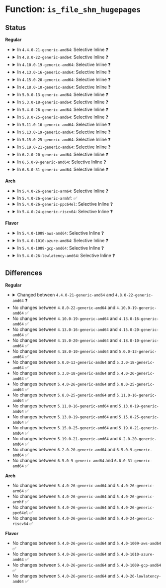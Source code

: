 # Function: <code>is_file_shm_hugepages</code>

## Status
<b>Regular</b>
<ul>
<li>
<details>
<summary>In <code>4.4.0-21-generic-amd64</code>: Selective Inline ❓</summary>

```c
int is_file_shm_hugepages(struct file * file)
```

```json
{
  "name": "is_file_shm_hugepages",
  "collision_type": "Unique Global",
  "inline_type": "Selective",
  "funcs": [
    {
      "addr": 18446744071582167008,
      "name": "is_file_shm_hugepages",
      "external": true,
      "loc": "ipc/shm.c:495",
      "file": "ipc/shm.c",
      "inline": "not declared, inlined",
      "caller_inline": [],
      "caller_func": [
        "mm/mmap.c:SyS_mmap_pgoff",
        "mm/mmap.c:SyS_mmap_pgoff",
        "mm/mmap.c:mmap_region",
        "mm/mmap.c:do_mmap"
      ]
    }
  ],
  "symbols": [
    {
      "addr": 18446744071582167008,
      "name": "is_file_shm_hugepages",
      "section": ".text",
      "bind": "STB_GLOBAL",
      "size": 24
    }
  ]
}
```
</details>
</li>
<li>
<details>
<summary>In <code>4.8.0-22-generic-amd64</code>: Selective Inline ❓</summary>

```c
bool is_file_shm_hugepages(struct file * file)
```

```json
{
  "name": "is_file_shm_hugepages",
  "collision_type": "Unique Global",
  "inline_type": "Selective",
  "funcs": [
    {
      "addr": 18446744071582383232,
      "name": "is_file_shm_hugepages",
      "external": true,
      "loc": "ipc/shm.c:497",
      "file": "ipc/shm.c",
      "inline": "not declared, inlined",
      "caller_inline": [],
      "caller_func": [
        "mm/mmap.c:mmap_region",
        "mm/mmap.c:SyS_mmap_pgoff",
        "mm/mmap.c:SyS_mmap_pgoff",
        "mm/mmap.c:do_mmap"
      ]
    }
  ],
  "symbols": [
    {
      "addr": 18446744071582383232,
      "name": "is_file_shm_hugepages",
      "section": ".text",
      "bind": "STB_GLOBAL",
      "size": 22
    }
  ]
}
```
</details>
</li>
<li>
<details>
<summary>In <code>4.10.0-19-generic-amd64</code>: Selective Inline ❓</summary>

```c
bool is_file_shm_hugepages(struct file * file)
```

```json
{
  "name": "is_file_shm_hugepages",
  "collision_type": "Unique Global",
  "inline_type": "Selective",
  "funcs": [
    {
      "addr": 18446744071582475392,
      "name": "is_file_shm_hugepages",
      "external": true,
      "loc": "ipc/shm.c:500",
      "file": "ipc/shm.c",
      "inline": "not declared, inlined",
      "caller_inline": [],
      "caller_func": [
        "mm/mmap.c:mmap_region",
        "mm/mmap.c:SyS_mmap_pgoff",
        "mm/mmap.c:SyS_mmap_pgoff",
        "mm/mmap.c:do_mmap"
      ]
    }
  ],
  "symbols": [
    {
      "addr": 18446744071582475392,
      "name": "is_file_shm_hugepages",
      "section": ".text",
      "bind": "STB_GLOBAL",
      "size": 22
    }
  ]
}
```
</details>
</li>
<li>
<details>
<summary>In <code>4.13.0-16-generic-amd64</code>: Selective Inline ❓</summary>

```c
bool is_file_shm_hugepages(struct file * file)
```

```json
{
  "name": "is_file_shm_hugepages",
  "collision_type": "Unique Global",
  "inline_type": "Selective",
  "funcs": [
    {
      "addr": 18446744071582556160,
      "name": "is_file_shm_hugepages",
      "external": true,
      "loc": "ipc/shm.c:501",
      "file": "ipc/shm.c",
      "inline": "not declared, inlined",
      "caller_inline": [],
      "caller_func": [
        "mm/mmap.c:mmap_region",
        "mm/mmap.c:SyS_mmap_pgoff",
        "mm/mmap.c:SyS_mmap_pgoff",
        "mm/mmap.c:do_mmap"
      ]
    }
  ],
  "symbols": [
    {
      "addr": 18446744071582556160,
      "name": "is_file_shm_hugepages",
      "section": ".text",
      "bind": "STB_GLOBAL",
      "size": 22
    }
  ]
}
```
</details>
</li>
<li>
<details>
<summary>In <code>4.15.0-20-generic-amd64</code>: Selective Inline ❓</summary>

```c
bool is_file_shm_hugepages(struct file * file)
```

```json
{
  "name": "is_file_shm_hugepages",
  "collision_type": "Unique Global",
  "inline_type": "Selective",
  "funcs": [
    {
      "addr": 18446744071582708752,
      "name": "is_file_shm_hugepages",
      "external": true,
      "loc": "ipc/shm.c:515",
      "file": "ipc/shm.c",
      "inline": "not declared, inlined",
      "caller_inline": [],
      "caller_func": [
        "mm/mmap.c:mmap_region",
        "mm/mmap.c:SyS_mmap_pgoff",
        "mm/mmap.c:SyS_mmap_pgoff",
        "mm/mmap.c:do_mmap"
      ]
    }
  ],
  "symbols": [
    {
      "addr": 18446744071582708752,
      "name": "is_file_shm_hugepages",
      "section": ".text",
      "bind": "STB_GLOBAL",
      "size": 22
    }
  ]
}
```
</details>
</li>
<li>
<details>
<summary>In <code>4.18.0-10-generic-amd64</code>: Selective Inline ❓</summary>

```c
bool is_file_shm_hugepages(struct file * file)
```

```json
{
  "name": "is_file_shm_hugepages",
  "collision_type": "Unique Global",
  "inline_type": "Selective",
  "funcs": [
    {
      "addr": 18446744071582905567,
      "name": "is_file_shm_hugepages",
      "external": true,
      "loc": "ipc/shm.c:558",
      "file": "ipc/shm.c",
      "inline": "not declared, inlined",
      "caller_inline": [
        "ipc/shm.c:do_shmat",
        "ipc/shm.c:shmctl_do_lock",
        "ipc/shm.c:newseg",
        "ipc/shm.c:shm_destroy"
      ],
      "caller_func": [
        "mm/mmap.c:mmap_region",
        "mm/mmap.c:ksys_mmap_pgoff",
        "mm/mmap.c:ksys_mmap_pgoff",
        "mm/mmap.c:do_mmap",
        "mm/memfd.c:memfd_file_seals_ptr"
      ]
    }
  ],
  "symbols": [
    {
      "addr": 18446744071582903648,
      "name": "is_file_shm_hugepages",
      "section": ".text",
      "bind": "STB_GLOBAL",
      "size": 22
    }
  ]
}
```
</details>
</li>
<li>
<details>
<summary>In <code>5.0.0-13-generic-amd64</code>: Selective Inline ❓</summary>

```c
bool is_file_shm_hugepages(struct file * file)
```

```json
{
  "name": "is_file_shm_hugepages",
  "collision_type": "Unique Global",
  "inline_type": "Selective",
  "funcs": [
    {
      "addr": 18446744071583013947,
      "name": "is_file_shm_hugepages",
      "external": true,
      "loc": "ipc/shm.c:576",
      "file": "ipc/shm.c",
      "inline": "not declared, inlined",
      "caller_inline": [
        "ipc/shm.c:do_shmat",
        "ipc/shm.c:shmctl_do_lock",
        "ipc/shm.c:newseg",
        "ipc/shm.c:shm_destroy"
      ],
      "caller_func": [
        "mm/mmap.c:mmap_region",
        "mm/mmap.c:ksys_mmap_pgoff",
        "mm/mmap.c:ksys_mmap_pgoff",
        "mm/mmap.c:do_mmap",
        "mm/memfd.c:memfd_file_seals_ptr"
      ]
    }
  ],
  "symbols": [
    {
      "addr": 18446744071583011936,
      "name": "is_file_shm_hugepages",
      "section": ".text",
      "bind": "STB_GLOBAL",
      "size": 22
    }
  ]
}
```
</details>
</li>
<li>
<details>
<summary>In <code>5.3.0-18-generic-amd64</code>: Selective Inline ❓</summary>

```c
bool is_file_shm_hugepages(struct file * file)
```

```json
{
  "name": "is_file_shm_hugepages",
  "collision_type": "Unique Global",
  "inline_type": "Selective",
  "funcs": [
    {
      "addr": 18446744071583195712,
      "name": "is_file_shm_hugepages",
      "external": true,
      "loc": "ipc/shm.c:576",
      "file": "ipc/shm.c",
      "inline": "not declared, inlined",
      "caller_inline": [
        "ipc/shm.c:do_shmat",
        "ipc/shm.c:shmctl_do_lock",
        "ipc/shm.c:newseg",
        "ipc/shm.c:shm_destroy"
      ],
      "caller_func": [
        "mm/mmap.c:mmap_region",
        "mm/mmap.c:ksys_mmap_pgoff",
        "mm/mmap.c:ksys_mmap_pgoff",
        "mm/mmap.c:do_mmap",
        "mm/memfd.c:memfd_file_seals_ptr",
        "fs/io_uring.c:io_sqe_buffer_register"
      ]
    }
  ],
  "symbols": [
    {
      "addr": 18446744071583194064,
      "name": "is_file_shm_hugepages",
      "section": ".text",
      "bind": "STB_GLOBAL",
      "size": 22
    }
  ]
}
```
</details>
</li>
<li>
<details>
<summary>In <code>5.4.0-26-generic-amd64</code>: Selective Inline ❓</summary>

```c
bool is_file_shm_hugepages(struct file * file)
```

```json
{
  "name": "is_file_shm_hugepages",
  "collision_type": "Unique Global",
  "inline_type": "Selective",
  "funcs": [
    {
      "addr": 18446744071583301520,
      "name": "is_file_shm_hugepages",
      "external": true,
      "loc": "ipc/shm.c:576",
      "file": "ipc/shm.c",
      "inline": "not declared, inlined",
      "caller_inline": [
        "ipc/shm.c:do_shmat",
        "ipc/shm.c:shmctl_do_lock",
        "ipc/shm.c:newseg",
        "ipc/shm.c:shm_destroy"
      ],
      "caller_func": [
        "mm/mmap.c:mmap_region",
        "mm/mmap.c:ksys_mmap_pgoff",
        "mm/mmap.c:ksys_mmap_pgoff",
        "mm/mmap.c:do_mmap",
        "mm/memfd.c:memfd_file_seals_ptr",
        "fs/io_uring.c:io_sqe_buffer_register"
      ]
    }
  ],
  "symbols": [
    {
      "addr": 18446744071583299872,
      "name": "is_file_shm_hugepages",
      "section": ".text",
      "bind": "STB_GLOBAL",
      "size": 22
    }
  ]
}
```
</details>
</li>
<li>
<details>
<summary>In <code>5.8.0-25-generic-amd64</code>: Selective Inline ❓</summary>

```c
bool is_file_shm_hugepages(struct file * file)
```

```json
{
  "name": "is_file_shm_hugepages",
  "collision_type": "Unique Global",
  "inline_type": "Selective",
  "funcs": [
    {
      "addr": 18446744071583632656,
      "name": "is_file_shm_hugepages",
      "external": true,
      "loc": "ipc/shm.c:576",
      "file": "ipc/shm.c",
      "inline": "not declared, inlined",
      "caller_inline": [
        "ipc/shm.c:do_shmat",
        "ipc/shm.c:shmctl_do_lock",
        "ipc/shm.c:newseg",
        "ipc/shm.c:shm_destroy"
      ],
      "caller_func": [
        "mm/mmap.c:mmap_region",
        "mm/mmap.c:ksys_mmap_pgoff",
        "mm/mmap.c:ksys_mmap_pgoff",
        "mm/mmap.c:do_mmap",
        "fs/io_uring.c:io_sqe_buffer_register"
      ]
    }
  ],
  "symbols": [
    {
      "addr": 18446744071583631968,
      "name": "is_file_shm_hugepages",
      "section": ".text",
      "bind": "STB_GLOBAL",
      "size": 22
    }
  ]
}
```
</details>
</li>
<li>
<details>
<summary>In <code>5.11.0-16-generic-amd64</code>: Selective Inline ❓</summary>

```c
bool is_file_shm_hugepages(struct file * file)
```

```json
{
  "name": "is_file_shm_hugepages",
  "collision_type": "Unique Global",
  "inline_type": "Selective",
  "funcs": [
    {
      "addr": 18446744071583753314,
      "name": "is_file_shm_hugepages",
      "external": true,
      "loc": "ipc/shm.c:576",
      "file": "ipc/shm.c",
      "inline": "not declared, inlined",
      "caller_inline": [
        "ipc/shm.c:do_shmat",
        "ipc/shm.c:shmctl_do_lock",
        "ipc/shm.c:newseg",
        "ipc/shm.c:shm_destroy"
      ],
      "caller_func": [
        "mm/mmap.c:mmap_region",
        "mm/mmap.c:ksys_mmap_pgoff",
        "mm/mmap.c:do_mmap",
        "mm/memfd.c:__do_sys_memfd_create",
        "mm/memfd.c:memfd_fcntl",
        "mm/memfd.c:memfd_fcntl",
        "fs/io_uring.c:io_sqe_buffer_register"
      ]
    }
  ],
  "symbols": [
    {
      "addr": 18446744071583752608,
      "name": "is_file_shm_hugepages",
      "section": ".text",
      "bind": "STB_GLOBAL",
      "size": 22
    }
  ]
}
```
</details>
</li>
<li>
<details>
<summary>In <code>5.13.0-19-generic-amd64</code>: Selective Inline ❓</summary>

```c
bool is_file_shm_hugepages(struct file * file)
```

```json
{
  "name": "is_file_shm_hugepages",
  "collision_type": "Unique Global",
  "inline_type": "Selective",
  "funcs": [
    {
      "addr": 18446744071583777423,
      "name": "is_file_shm_hugepages",
      "external": true,
      "loc": "ipc/shm.c:576",
      "file": "ipc/shm.c",
      "inline": "not declared, inlined",
      "caller_inline": [
        "ipc/shm.c:do_shmat",
        "ipc/shm.c:shmctl_do_lock",
        "ipc/shm.c:newseg",
        "ipc/shm.c:shm_destroy"
      ],
      "caller_func": [
        "mm/mmap.c:mmap_region",
        "mm/mmap.c:ksys_mmap_pgoff",
        "mm/mmap.c:do_mmap",
        "mm/memfd.c:__do_sys_memfd_create",
        "mm/memfd.c:memfd_fcntl",
        "mm/memfd.c:memfd_fcntl",
        "fs/io_uring.c:io_sqe_buffer_register"
      ]
    }
  ],
  "symbols": [
    {
      "addr": 18446744071583776720,
      "name": "is_file_shm_hugepages",
      "section": ".text",
      "bind": "STB_GLOBAL",
      "size": 22
    }
  ]
}
```
</details>
</li>
<li>
<details>
<summary>In <code>5.15.0-25-generic-amd64</code>: Selective Inline ❓</summary>

```c
bool is_file_shm_hugepages(struct file * file)
```

```json
{
  "name": "is_file_shm_hugepages",
  "collision_type": "Unique Global",
  "inline_type": "Selective",
  "funcs": [
    {
      "addr": 18446744071584139561,
      "name": "is_file_shm_hugepages",
      "external": true,
      "loc": "ipc/shm.c:668",
      "file": "ipc/shm.c",
      "inline": "not declared, inlined",
      "caller_inline": [
        "ipc/shm.c:do_shmat",
        "ipc/shm.c:shmctl_do_lock",
        "ipc/shm.c:newseg",
        "ipc/shm.c:shm_destroy"
      ],
      "caller_func": [
        "mm/mmap.c:mmap_region",
        "mm/mmap.c:ksys_mmap_pgoff",
        "mm/mmap.c:do_mmap",
        "mm/memfd.c:__do_sys_memfd_create",
        "mm/memfd.c:memfd_fcntl",
        "mm/memfd.c:memfd_fcntl",
        "fs/io_uring.c:io_sqe_buffer_register",
        "drivers/dma-buf/udmabuf.c:udmabuf_create",
        "drivers/dma-buf/udmabuf.c:udmabuf_create",
        "drivers/dma-buf/udmabuf.c:udmabuf_create"
      ]
    }
  ],
  "symbols": [
    {
      "addr": 18446744071584138848,
      "name": "is_file_shm_hugepages",
      "section": ".text",
      "bind": "STB_GLOBAL",
      "size": 22
    }
  ]
}
```
</details>
</li>
<li>
<details>
<summary>In <code>5.19.0-21-generic-amd64</code>: Selective Inline ❓</summary>

```c
bool is_file_shm_hugepages(struct file * file)
```

```json
{
  "name": "is_file_shm_hugepages",
  "collision_type": "Unique Global",
  "inline_type": "Selective",
  "funcs": [
    {
      "addr": 18446744071584737486,
      "name": "is_file_shm_hugepages",
      "external": true,
      "loc": "ipc/shm.c:665",
      "file": "ipc/shm.c",
      "inline": "not declared, inlined",
      "caller_inline": [
        "ipc/shm.c:do_shmat",
        "ipc/shm.c:shmctl_do_lock",
        "ipc/shm.c:shm_destroy"
      ],
      "caller_func": [
        "mm/mmap.c:mmap_region",
        "mm/mmap.c:ksys_mmap_pgoff",
        "mm/mmap.c:do_mmap",
        "mm/memfd.c:__do_sys_memfd_create",
        "mm/memfd.c:memfd_fcntl",
        "mm/memfd.c:memfd_fcntl",
        "io_uring/io_uring.c:io_pin_pages",
        "drivers/dma-buf/udmabuf.c:udmabuf_create",
        "drivers/dma-buf/udmabuf.c:udmabuf_create",
        "drivers/dma-buf/udmabuf.c:udmabuf_create"
      ]
    }
  ],
  "symbols": [
    {
      "addr": 18446744071584736720,
      "name": "is_file_shm_hugepages",
      "section": ".text",
      "bind": "STB_GLOBAL",
      "size": 28
    }
  ]
}
```
</details>
</li>
<li>
<details>
<summary>In <code>6.2.0-20-generic-amd64</code>: Selective Inline ❓</summary>

```c
bool is_file_shm_hugepages(struct file * file)
```

```json
{
  "name": "is_file_shm_hugepages",
  "collision_type": "Unique Global",
  "inline_type": "Selective",
  "funcs": [
    {
      "addr": 18446744071585431438,
      "name": "is_file_shm_hugepages",
      "external": true,
      "loc": "ipc/shm.c:681",
      "file": "ipc/shm.c",
      "inline": "not declared, inlined",
      "caller_inline": [
        "ipc/shm.c:do_shmat",
        "ipc/shm.c:shmctl_do_lock",
        "ipc/shm.c:shm_destroy"
      ],
      "caller_func": [
        "mm/mmap.c:mmap_region",
        "mm/mmap.c:ksys_mmap_pgoff",
        "mm/mmap.c:do_mmap",
        "mm/memfd.c:__do_sys_memfd_create",
        "mm/memfd.c:memfd_fcntl",
        "mm/memfd.c:memfd_fcntl",
        "io_uring/rsrc.c:io_pin_pages",
        "drivers/dma-buf/udmabuf.c:udmabuf_create",
        "drivers/dma-buf/udmabuf.c:udmabuf_create",
        "drivers/dma-buf/udmabuf.c:udmabuf_create"
      ]
    }
  ],
  "symbols": [
    {
      "addr": 18446744071585430624,
      "name": "is_file_shm_hugepages",
      "section": ".text",
      "bind": "STB_GLOBAL",
      "size": 28
    }
  ]
}
```
</details>
</li>
<li>
<details>
<summary>In <code>6.5.0-9-generic-amd64</code>: Selective Inline ❓</summary>

```c
bool is_file_shm_hugepages(struct file * file)
```

```json
{
  "name": "is_file_shm_hugepages",
  "collision_type": "Unique Global",
  "inline_type": "Selective",
  "funcs": [
    {
      "addr": 18446744071585662122,
      "name": "is_file_shm_hugepages",
      "external": true,
      "loc": "ipc/shm.c:681",
      "file": "ipc/shm.c",
      "inline": "not declared, inlined",
      "caller_inline": [
        "ipc/shm.c:do_shmat",
        "ipc/shm.c:shmctl_do_lock",
        "ipc/shm.c:shm_destroy"
      ],
      "caller_func": [
        "mm/filemap.c:__ia32_sys_cachestat",
        "mm/filemap.c:__x64_sys_cachestat",
        "mm/mmap.c:mmap_region",
        "mm/mmap.c:ksys_mmap_pgoff",
        "mm/mmap.c:do_mmap",
        "mm/memfd.c:__do_sys_memfd_create",
        "mm/memfd.c:__do_sys_memfd_create",
        "mm/memfd.c:memfd_fcntl",
        "mm/memfd.c:memfd_fcntl"
      ]
    }
  ],
  "symbols": [
    {
      "addr": 18446744071585661296,
      "name": "is_file_shm_hugepages",
      "section": ".text",
      "bind": "STB_GLOBAL",
      "size": 31
    }
  ]
}
```
</details>
</li>
<li>
<details>
<summary>In <code>6.8.0-31-generic-amd64</code>: Selective Inline ❓</summary>

```c
bool is_file_shm_hugepages(struct file * file)
```

```json
{
  "name": "is_file_shm_hugepages",
  "collision_type": "Unique Global",
  "inline_type": "Selective",
  "funcs": [
    {
      "addr": 18446744071585908937,
      "name": "is_file_shm_hugepages",
      "external": true,
      "loc": "ipc/shm.c:677",
      "file": "ipc/shm.c",
      "inline": "not declared, inlined",
      "caller_inline": [
        "ipc/shm.c:do_shmat",
        "ipc/shm.c:shmctl_do_lock",
        "ipc/shm.c:shm_destroy"
      ],
      "caller_func": [
        "mm/filemap.c:__ia32_sys_cachestat",
        "mm/filemap.c:__x64_sys_cachestat",
        "mm/mmap.c:mmap_region",
        "mm/mmap.c:ksys_mmap_pgoff",
        "mm/mmap.c:do_mmap",
        "mm/memfd.c:__do_sys_memfd_create",
        "mm/memfd.c:__do_sys_memfd_create",
        "mm/memfd.c:memfd_fcntl",
        "mm/memfd.c:memfd_fcntl"
      ]
    }
  ],
  "symbols": [
    {
      "addr": 18446744071585908064,
      "name": "is_file_shm_hugepages",
      "section": ".text",
      "bind": "STB_GLOBAL",
      "size": 31
    }
  ]
}
```
</details>
</li>
</ul>
<b>Arch</b>
<ul>
<li>
<details>
<summary>In <code>5.4.0-26-generic-arm64</code>: Selective Inline ❓</summary>

```c
bool is_file_shm_hugepages(struct file * file)
```

```json
{
  "name": "is_file_shm_hugepages",
  "collision_type": "Unique Global",
  "inline_type": "Selective",
  "funcs": [
    {
      "addr": 18446603336495040356,
      "name": "is_file_shm_hugepages",
      "external": true,
      "loc": "ipc/shm.c:576",
      "file": "ipc/shm.c",
      "inline": "not declared, inlined",
      "caller_inline": [
        "ipc/shm.c:do_shmat",
        "ipc/shm.c:shmctl_do_lock",
        "ipc/shm.c:newseg",
        "ipc/shm.c:shm_destroy"
      ],
      "caller_func": [
        "mm/mmap.c:mmap_region",
        "mm/mmap.c:ksys_mmap_pgoff",
        "mm/mmap.c:ksys_mmap_pgoff",
        "mm/mmap.c:do_mmap",
        "mm/memfd.c:memfd_file_seals_ptr",
        "fs/io_uring.c:io_sqe_buffer_register"
      ]
    }
  ],
  "symbols": [
    {
      "addr": 18446603336495038568,
      "name": "is_file_shm_hugepages",
      "section": ".text",
      "bind": "STB_GLOBAL",
      "size": 56
    }
  ]
}
```
</details>
</li>
<li>
<details>
<summary>In <code>5.4.0-26-generic-armhf</code>: ✅</summary>

```c
bool is_file_shm_hugepages(struct file * file)
```

```json
{
  "name": "is_file_shm_hugepages",
  "collision_type": "Unique Global",
  "inline_type": "No",
  "funcs": [
    {
      "addr": 3228440784,
      "name": "is_file_shm_hugepages",
      "external": true,
      "loc": "ipc/shm.c:576",
      "file": "ipc/shm.c",
      "inline": "seen, unknown",
      "caller_inline": [],
      "caller_func": []
    }
  ],
  "symbols": [
    {
      "addr": 3228440784,
      "name": "is_file_shm_hugepages",
      "section": ".text",
      "bind": "STB_GLOBAL",
      "size": 48
    }
  ]
}
```
</details>
</li>
<li>
<details>
<summary>In <code>5.4.0-26-generic-ppc64el</code>: Selective Inline ❓</summary>

```c
bool is_file_shm_hugepages(struct file * file)
```

```json
{
  "name": "is_file_shm_hugepages",
  "collision_type": "Unique Global",
  "inline_type": "Selective",
  "funcs": [
    {
      "addr": 13835058055288926792,
      "name": "is_file_shm_hugepages",
      "external": true,
      "loc": "ipc/shm.c:576",
      "file": "ipc/shm.c",
      "inline": "not declared, inlined",
      "caller_inline": [
        "ipc/shm.c:do_shmat",
        "ipc/shm.c:shmctl_do_lock",
        "ipc/shm.c:shm_add_rss_swap",
        "ipc/shm.c:newseg",
        "ipc/shm.c:shm_destroy"
      ],
      "caller_func": [
        "mm/mmap.c:mmap_region",
        "mm/mmap.c:ksys_mmap_pgoff",
        "mm/mmap.c:ksys_mmap_pgoff",
        "mm/mmap.c:do_mmap",
        "mm/memfd.c:memfd_file_seals_ptr",
        "fs/io_uring.c:io_sqe_buffer_register"
      ]
    }
  ],
  "symbols": [
    {
      "addr": 13835058055288924752,
      "name": "is_file_shm_hugepages",
      "section": ".text",
      "bind": "STB_GLOBAL",
      "size": 44
    }
  ]
}
```
</details>
</li>
<li>
<details>
<summary>In <code>5.4.0-24-generic-riscv64</code>: Selective Inline ❓</summary>

```c
bool is_file_shm_hugepages(struct file * file)
```

```json
{
  "name": "is_file_shm_hugepages",
  "collision_type": "Unique Global",
  "inline_type": "Selective",
  "funcs": [
    {
      "addr": 18446743936274316066,
      "name": "is_file_shm_hugepages",
      "external": true,
      "loc": "ipc/shm.c:576",
      "file": "ipc/shm.c",
      "inline": "not declared, inlined",
      "caller_inline": [],
      "caller_func": [
        "mm/mmap.c:mmap_region",
        "mm/mmap.c:ksys_mmap_pgoff",
        "mm/mmap.c:ksys_mmap_pgoff",
        "mm/mmap.c:do_mmap",
        "mm/memfd.c:memfd_file_seals_ptr",
        "fs/io_uring.c:io_sqe_buffer_register"
      ]
    }
  ],
  "symbols": [
    {
      "addr": 18446743936274316066,
      "name": "is_file_shm_hugepages",
      "section": ".text",
      "bind": "STB_GLOBAL",
      "size": 48
    }
  ]
}
```
</details>
</li>
</ul>
<b>Flavor</b>
<ul>
<li>
<details>
<summary>In <code>5.4.0-1009-aws-amd64</code>: Selective Inline ❓</summary>

```c
bool is_file_shm_hugepages(struct file * file)
```

```json
{
  "name": "is_file_shm_hugepages",
  "collision_type": "Unique Global",
  "inline_type": "Selective",
  "funcs": [
    {
      "addr": 18446744071583270256,
      "name": "is_file_shm_hugepages",
      "external": true,
      "loc": "ipc/shm.c:576",
      "file": "ipc/shm.c",
      "inline": "not declared, inlined",
      "caller_inline": [
        "ipc/shm.c:do_shmat",
        "ipc/shm.c:shmctl_do_lock",
        "ipc/shm.c:newseg",
        "ipc/shm.c:shm_destroy"
      ],
      "caller_func": [
        "mm/mmap.c:mmap_region",
        "mm/mmap.c:ksys_mmap_pgoff",
        "mm/mmap.c:ksys_mmap_pgoff",
        "mm/mmap.c:do_mmap",
        "mm/memfd.c:memfd_file_seals_ptr",
        "fs/io_uring.c:io_sqe_buffer_register"
      ]
    }
  ],
  "symbols": [
    {
      "addr": 18446744071583268608,
      "name": "is_file_shm_hugepages",
      "section": ".text",
      "bind": "STB_GLOBAL",
      "size": 22
    }
  ]
}
```
</details>
</li>
<li>
<details>
<summary>In <code>5.4.0-1010-azure-amd64</code>: Selective Inline ❓</summary>

```c
bool is_file_shm_hugepages(struct file * file)
```

```json
{
  "name": "is_file_shm_hugepages",
  "collision_type": "Unique Global",
  "inline_type": "Selective",
  "funcs": [
    {
      "addr": 18446744071583207392,
      "name": "is_file_shm_hugepages",
      "external": true,
      "loc": "ipc/shm.c:576",
      "file": "ipc/shm.c",
      "inline": "not declared, inlined",
      "caller_inline": [
        "ipc/shm.c:do_shmat",
        "ipc/shm.c:shmctl_do_lock",
        "ipc/shm.c:newseg",
        "ipc/shm.c:shm_destroy"
      ],
      "caller_func": [
        "mm/mmap.c:mmap_region",
        "mm/mmap.c:ksys_mmap_pgoff",
        "mm/mmap.c:ksys_mmap_pgoff",
        "mm/mmap.c:do_mmap",
        "mm/memfd.c:memfd_file_seals_ptr",
        "fs/io_uring.c:io_sqe_buffer_register"
      ]
    }
  ],
  "symbols": [
    {
      "addr": 18446744071583205744,
      "name": "is_file_shm_hugepages",
      "section": ".text",
      "bind": "STB_GLOBAL",
      "size": 22
    }
  ]
}
```
</details>
</li>
<li>
<details>
<summary>In <code>5.4.0-1009-gcp-amd64</code>: Selective Inline ❓</summary>

```c
bool is_file_shm_hugepages(struct file * file)
```

```json
{
  "name": "is_file_shm_hugepages",
  "collision_type": "Unique Global",
  "inline_type": "Selective",
  "funcs": [
    {
      "addr": 18446744071583254288,
      "name": "is_file_shm_hugepages",
      "external": true,
      "loc": "ipc/shm.c:576",
      "file": "ipc/shm.c",
      "inline": "not declared, inlined",
      "caller_inline": [
        "ipc/shm.c:do_shmat",
        "ipc/shm.c:shmctl_do_lock",
        "ipc/shm.c:newseg",
        "ipc/shm.c:shm_destroy"
      ],
      "caller_func": [
        "mm/mmap.c:mmap_region",
        "mm/mmap.c:ksys_mmap_pgoff",
        "mm/mmap.c:ksys_mmap_pgoff",
        "mm/mmap.c:do_mmap",
        "mm/memfd.c:memfd_file_seals_ptr",
        "fs/io_uring.c:io_sqe_buffer_register"
      ]
    }
  ],
  "symbols": [
    {
      "addr": 18446744071583252640,
      "name": "is_file_shm_hugepages",
      "section": ".text",
      "bind": "STB_GLOBAL",
      "size": 22
    }
  ]
}
```
</details>
</li>
<li>
<details>
<summary>In <code>5.4.0-26-lowlatency-amd64</code>: Selective Inline ❓</summary>

```c
bool is_file_shm_hugepages(struct file * file)
```

```json
{
  "name": "is_file_shm_hugepages",
  "collision_type": "Unique Global",
  "inline_type": "Selective",
  "funcs": [
    {
      "addr": 18446744071583348789,
      "name": "is_file_shm_hugepages",
      "external": true,
      "loc": "ipc/shm.c:576",
      "file": "ipc/shm.c",
      "inline": "not declared, inlined",
      "caller_inline": [
        "ipc/shm.c:do_shmat",
        "ipc/shm.c:shmctl_do_lock",
        "ipc/shm.c:newseg",
        "ipc/shm.c:shm_destroy"
      ],
      "caller_func": [
        "mm/mmap.c:mmap_region",
        "mm/mmap.c:ksys_mmap_pgoff",
        "mm/mmap.c:ksys_mmap_pgoff",
        "mm/mmap.c:do_mmap",
        "mm/memfd.c:memfd_file_seals_ptr",
        "fs/io_uring.c:io_sqe_buffer_register"
      ]
    }
  ],
  "symbols": [
    {
      "addr": 18446744071583347120,
      "name": "is_file_shm_hugepages",
      "section": ".text",
      "bind": "STB_GLOBAL",
      "size": 22
    }
  ]
}
```
</details>
</li>
</ul>

## Differences
<b>Regular</b>
<ul>
<li>
<details>
<summary>Changed between <code>4.4.0-21-generic-amd64</code> and <code>4.8.0-22-generic-amd64</code> ❓</summary>
<ul>
<li>
<b>Return type changed. </b>
<code>int</code> ➡️ <code>bool</code>
</li>
</ul>
</details>
</li>
<li>
No changes between <code>4.8.0-22-generic-amd64</code> and <code>4.10.0-19-generic-amd64</code> ✅
</li>
<li>
No changes between <code>4.10.0-19-generic-amd64</code> and <code>4.13.0-16-generic-amd64</code> ✅
</li>
<li>
No changes between <code>4.13.0-16-generic-amd64</code> and <code>4.15.0-20-generic-amd64</code> ✅
</li>
<li>
No changes between <code>4.15.0-20-generic-amd64</code> and <code>4.18.0-10-generic-amd64</code> ✅
</li>
<li>
No changes between <code>4.18.0-10-generic-amd64</code> and <code>5.0.0-13-generic-amd64</code> ✅
</li>
<li>
No changes between <code>5.0.0-13-generic-amd64</code> and <code>5.3.0-18-generic-amd64</code> ✅
</li>
<li>
No changes between <code>5.3.0-18-generic-amd64</code> and <code>5.4.0-26-generic-amd64</code> ✅
</li>
<li>
No changes between <code>5.4.0-26-generic-amd64</code> and <code>5.8.0-25-generic-amd64</code> ✅
</li>
<li>
No changes between <code>5.8.0-25-generic-amd64</code> and <code>5.11.0-16-generic-amd64</code> ✅
</li>
<li>
No changes between <code>5.11.0-16-generic-amd64</code> and <code>5.13.0-19-generic-amd64</code> ✅
</li>
<li>
No changes between <code>5.13.0-19-generic-amd64</code> and <code>5.15.0-25-generic-amd64</code> ✅
</li>
<li>
No changes between <code>5.15.0-25-generic-amd64</code> and <code>5.19.0-21-generic-amd64</code> ✅
</li>
<li>
No changes between <code>5.19.0-21-generic-amd64</code> and <code>6.2.0-20-generic-amd64</code> ✅
</li>
<li>
No changes between <code>6.2.0-20-generic-amd64</code> and <code>6.5.0-9-generic-amd64</code> ✅
</li>
<li>
No changes between <code>6.5.0-9-generic-amd64</code> and <code>6.8.0-31-generic-amd64</code> ✅
</li>
</ul>
<b>Arch</b>
<ul>
<li>
No changes between <code>5.4.0-26-generic-amd64</code> and <code>5.4.0-26-generic-arm64</code> ✅
</li>
<li>
No changes between <code>5.4.0-26-generic-amd64</code> and <code>5.4.0-26-generic-armhf</code> ✅
</li>
<li>
No changes between <code>5.4.0-26-generic-amd64</code> and <code>5.4.0-26-generic-ppc64el</code> ✅
</li>
<li>
No changes between <code>5.4.0-26-generic-amd64</code> and <code>5.4.0-24-generic-riscv64</code> ✅
</li>
</ul>
<b>Flavor</b>
<ul>
<li>
No changes between <code>5.4.0-26-generic-amd64</code> and <code>5.4.0-1009-aws-amd64</code> ✅
</li>
<li>
No changes between <code>5.4.0-26-generic-amd64</code> and <code>5.4.0-1010-azure-amd64</code> ✅
</li>
<li>
No changes between <code>5.4.0-26-generic-amd64</code> and <code>5.4.0-1009-gcp-amd64</code> ✅
</li>
<li>
No changes between <code>5.4.0-26-generic-amd64</code> and <code>5.4.0-26-lowlatency-amd64</code> ✅
</li>
</ul>
